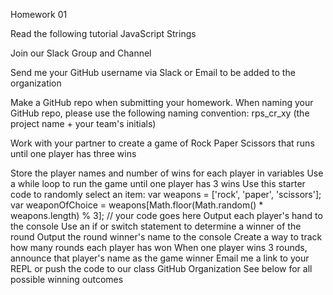 Homework 01

Read the following tutorial JavaScript Strings

Join our Slack Group and Channel

Send me your GitHub username via Slack or Email to be added to the organization

Make a GitHub repo when submitting your homework. When naming your GitHub repo, please use the following naming convention: rps_cr_xy (the project name + your team's initials)

Work with your partner to create a game of Rock Paper Scissors that runs until one player has three wins

Store the player names and number of wins for each player in variables
Use a while loop to run the game until one player has 3 wins
Use this starter code to randomly select an item:
var weapons = ['rock', 'paper', 'scissors'];
var weaponOfChoice =
    weapons[Math.floor(Math.random() * weapons.length) % 3];
// your code goes here
Output each player's hand to the console
Use an if or switch statement to determine a winner of the round
Output the round winner's name to the console
Create a way to track how many rounds each player has won
When one player wins 3 rounds, announce that player's name as the game winner
Email me a link to your REPL or push the code to our class GitHub Organization
See below for all possible winning outcomes
